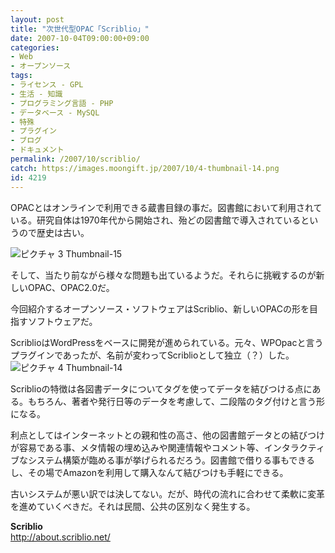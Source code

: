 ```yaml
---
layout: post
title: "次世代型OPAC「Scriblio」"
date: 2007-10-04T09:00:00+09:00
categories:
- Web
- オープンソース
tags: 
- ライセンス - GPL
- 生活 - 知識
- プログラミング言語 - PHP
- データベース - MySQL
- 特殊
- プラグイン
- ブログ
- ドキュメント
permalink: /2007/10/scriblio/
catch: https://images.moongift.jp/2007/10/4-thumbnail-14.png
id: 4219
---
```

OPACとはオンラインで利用できる蔵書目録の事だ。図書館において利用されている。研究自体は1970年代から開始され、殆どの図書館で導入されているというので歴史は古い。   
  
 ![ピクチャ 3 Thumbnail-15](https://images.moongift.jp/2007/10/3-thumbnail-15.png)  
  
そして、当たり前ながら様々な問題も出ているようだ。それらに挑戦するのが新しいOPAC、OPAC2.0だ。   
  
今回紹介するオープンソース・ソフトウェアはScriblio、新しいOPACの形を目指すソフトウェアだ。   
<!--more-->  
ScriblioはWordPressをベースに開発が進められている。元々、WPOpacと言うプラグインであったが、名前が変わってScriblioとして独立（？）した。   
 ![ピクチャ 4 Thumbnail-14](https://images.moongift.jp/2007/10/4-thumbnail-14.png)  
  
Scriblioの特徴は各図書データについてタグを使ってデータを結びつける点にある。もちろん、著者や発行日等のデータを考慮して、二段階のタグ付けと言う形になる。   
  
利点としてはインターネットとの親和性の高さ、他の図書館データとの結びつけが容易である事、メタ情報の埋め込みや関連情報やコメント等、インタラクティブなシステム構築が臨める事が挙げられるだろう。図書館で借りる事もできるし、その場でAmazonを利用して購入なんて結びつけも手軽にできる。   
  
古いシステムが悪い訳では決してない。だが、時代の流れに合わせて柔軟に変革を進めていくべきだ。それは民間、公共の区別なく発生する。   
  
**Scriblio**  
[http://about.scriblio.net/   
](http://about.scriblio.net/)

